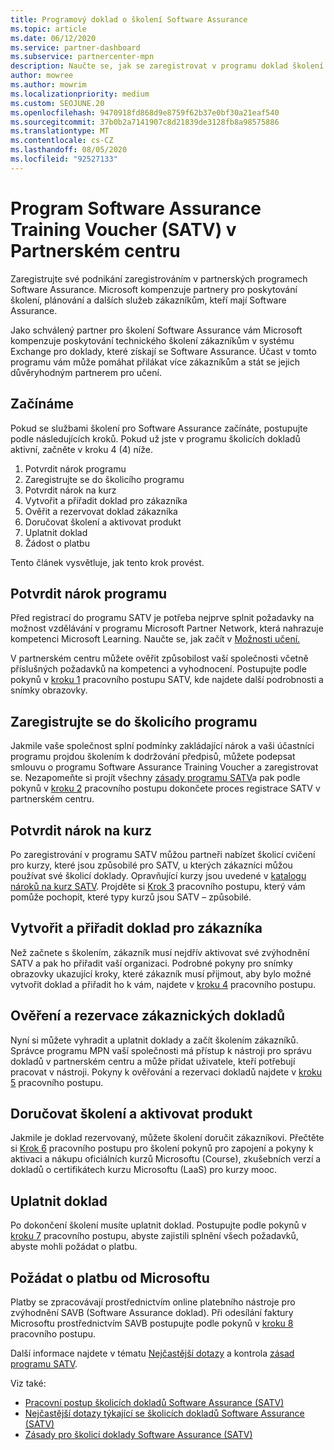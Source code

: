 ```yaml
---
title: Programový doklad o školení Software Assurance
ms.topic: article
ms.date: 06/12/2020
ms.service: partner-dashboard
ms.subservice: partnercenter-mpn
description: Naučte se, jak se zaregistrovat v programu doklad školení Software Assurance, abyste mohli doručovat školení a plánování pro podnikové zákazníky.
author: mowree
ms.author: mowrim
ms.localizationpriority: medium
ms.custom: SEOJUNE.20
ms.openlocfilehash: 9470918fd868d9e8759f62b37e0bf30a21eaf540
ms.sourcegitcommit: 37b0b2a7141907c8d21839de3128fb8a98575886
ms.translationtype: MT
ms.contentlocale: cs-CZ
ms.lasthandoff: 08/05/2020
ms.locfileid: "92527133"
---
```

# <a name="software-assurance-training-voucher-satv-program-in-partner-center"></a>Program Software Assurance Training Voucher (SATV) v Partnerském centru

Zaregistrujte své podnikání zaregistrováním v partnerských programech Software Assurance. Microsoft kompenzuje partnery pro poskytování školení, plánování a dalších služeb zákazníkům, kteří mají Software Assurance.

Jako schválený partner pro školení Software Assurance vám Microsoft kompenzuje poskytování technického školení zákazníkům v systému Exchange pro doklady, které získají se Software Assurance. Účast v tomto programu vám může pomáhat přilákat více zákazníkům a stát se jejich důvěryhodným partnerem pro učení.

## <a name="get-started"></a>Začínáme

Pokud se službami školení pro Software Assurance začínáte, postupujte podle následujících kroků. Pokud už jste v programu školicích dokladů aktivní, začněte v kroku 4 (4) níže. 

1. Potvrdit nárok programu
2. Zaregistrujte se do školicího programu
3. Potvrdit nárok na kurz
4. Vytvořit a přiřadit doklad pro zákazníka
5. Ověřit a rezervovat doklad zákazníka
6. Doručovat školení a aktivovat produkt
7. Uplatnit doklad
8. Žádost o platbu

Tento článek vysvětluje, jak tento krok provést.

## <a name="confirm-program-eligibility"></a>Potvrdit nárok programu

Před registrací do programu SATV je potřeba nejprve splnit požadavky na možnost vzdělávání v programu Microsoft Partner Network, která nahrazuje kompetenci Microsoft Learning. Naučte se, jak začít v [Možnosti učení.](https://partner.microsoft.com/membership/learning-partners)

V partnerském centru můžete ověřit způsobilost vaší společnosti včetně příslušných požadavků na kompetenci a vyhodnocení. Postupujte podle pokynů v [kroku 1](https://query.prod.cms.rt.microsoft.com/cms/api/am/binary/RE4s3bB) pracovního postupu SATV, kde najdete další podrobnosti a snímky obrazovky.

## <a name="enroll-in-the-training-program"></a>Zaregistrujte se do školicího programu

Jakmile vaše společnost splní podmínky zakládající nárok a vaši účastníci programu projdou školením k dodržování předpisů, můžete podepsat smlouvu o programu Software Assurance Training Voucher a zaregistrovat se. Nezapomeňte si projít všechny [zásady programu SATV](https://query.prod.cms.rt.microsoft.com/cms/api/am/binary/RE3koEP)a pak podle pokynů v [kroku 2](https://query.prod.cms.rt.microsoft.com/cms/api/am/binary/RE4s3bB) pracovního postupu dokončete proces registrace SATV v partnerském centru.


## <a name="confirm-course-eligibility"></a>Potvrdit nárok na kurz
Po zaregistrování v programu SATV můžou partneři nabízet školicí cvičení pro kurzy, které jsou způsobilé pro SATV, u kterých zákazníci můžou používat své školicí doklady. Opravňující kurzy jsou uvedené v [katalogu nároků na kurz SATV](https://savl-catalog.microsoft.com/). Projděte si [Krok 3](https://query.prod.cms.rt.microsoft.com/cms/api/am/binary/RE4s3bB) pracovního postupu, který vám pomůže pochopit, které typy kurzů jsou SATV – způsobilé.

## <a name="have-customer-create-and-assign-voucher"></a>Vytvořit a přiřadit doklad pro zákazníka

Než začnete s školením, zákazník musí nejdřív aktivovat své zvýhodnění SATV a pak ho přiřadit vaší organizaci. Podrobné pokyny pro snímky obrazovky ukazující kroky, které zákazník musí přijmout, aby bylo možné vytvořit doklad a přiřadit ho k vám, najdete v [kroku 4](https://query.prod.cms.rt.microsoft.com/cms/api/am/binary/RE4s3bB) pracovního postupu.

## <a name="validate-and-reserve-customer-vouchers"></a>Ověření a rezervace zákaznických dokladů

Nyní si můžete vyhradit a uplatnit doklady a začít školením zákazníků. Správce programu MPN vaší společnosti má přístup k nástroji pro správu dokladů v partnerském centru a může přidat uživatele, kteří potřebují pracovat v nástroji. Pokyny k ověřování a rezervaci dokladů najdete v [kroku 5](https://query.prod.cms.rt.microsoft.com/cms/api/am/binary/RE4s3bB) pracovního postupu.

## <a name="deliver-training-and-activate-product"></a>Doručovat školení a aktivovat produkt

Jakmile je doklad rezervovaný, můžete školení doručit zákazníkovi. Přečtěte si [Krok 6](https://query.prod.cms.rt.microsoft.com/cms/api/am/binary/RE4s3bB) pracovního postupu pro školení pokynů pro zapojení a pokyny k aktivaci a nákupu oficiálních kurzů Microsoftu (Course), zkušebních verzí a dokladů o certifikátech kurzu Microsoftu (LaaS) pro kurzy mooc.

## <a name="redeem-voucher"></a>Uplatnit doklad

Po dokončení školení musíte uplatnit doklad. Postupujte podle pokynů v [kroku 7](https://query.prod.cms.rt.microsoft.com/cms/api/am/binary/RE4s3bB) pracovního postupu, abyste zajistili splnění všech požadavků, abyste mohli požádat o platbu. 


## <a name="request-payment-from-microsoft"></a>Požádat o platbu od Microsoftu

Platby se zpracovávají prostřednictvím online platebního nástroje pro zvýhodnění SAVB (Software Assurance doklad). Při odesílání faktury Microsoftu prostřednictvím SAVB postupujte podle pokynů v [kroku 8](https://query.prod.cms.rt.microsoft.com/cms/api/am/binary/RE4s3bB) pracovního postupu. 

Další informace najdete v tématu [Nejčastější dotazy](https://query.prod.cms.rt.microsoft.com/cms/api/am/binary/RE3kz5o) a kontrola [zásad programu SATV](https://query.prod.cms.rt.microsoft.com/cms/api/am/binary/RE3koEP).

Viz také:

- [Pracovní postup školicích dokladů Software Assurance (SATV)](https://query.prod.cms.rt.microsoft.com/cms/api/am/binary/RE4s3bB)
- [Nejčastější dotazy týkající se školicích dokladů Software Assurance (SATV)](https://query.prod.cms.rt.microsoft.com/cms/api/am/binary/RE3kz5o)
- [Zásady pro školicí doklady Software Assurance (SATV)](https://query.prod.cms.rt.microsoft.com/cms/api/am/binary/RE3koEP)
